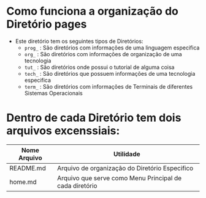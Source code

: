 # Como funciona a organização do Diretório pages

* Este diretório tem os seguintes tipos de Diretórios:
    * `prog_` : São diretórios com informações de uma linguagem especifica
    * `org_`  : São diretórios com informações de organização de uma tecnologia
    * `tut_`  : São diretórios onde possui o tutorial de alguma coisa
    * `tech_` : São diretórios que possuem informações de uma tecnologia especifica
    * `term_` : São diretórios com informações de Terminais de diferentes Sistemas Operacionais 

# Dentro de cada Diretório tem dois arquivos excenssiais:

Nome Arquivo|Utilidade
|---|---|
README.md| Arquivo de organização do Diretório Especifico
home.md| Arquivo que serve como Menu Principal de cada diretório